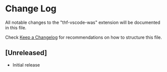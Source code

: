# Change Log
All notable changes to the "thf-vscode-was" extension will be documented in this file.

Check [Keep a Changelog](http://keepachangelog.com/) for recommendations on how to structure this file.

## [Unreleased]
- Initial release